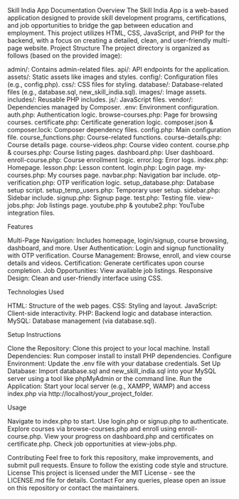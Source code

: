 Skill India App Documentation
Overview
The Skill India App is a web-based application designed to provide skill development programs, certifications, and job opportunities to bridge the gap between education and employment. This project utilizes HTML, CSS, JavaScript, and PHP for the backend, with a focus on creating a detailed, clean, and user-friendly multi-page website.
Project Structure
The project directory is organized as follows (based on the provided image):

admin/: Contains admin-related files.
api/: API endpoints for the application.
assets/: Static assets like images and styles.
config/: Configuration files (e.g., config.php).
css/: CSS files for styling.
database/: Database-related files (e.g., database.sql, new_skill_india.sql).
images/: Image assets.
includes/: Reusable PHP includes.
js/: JavaScript files.
vendor/: Dependencies managed by Composer.
.env: Environment configuration.
auth.php: Authentication logic.
browse-courses.php: Page for browsing courses.
certificate.php: Certificate generation logic.
composer.json & composer.lock: Composer dependency files.
config.php: Main configuration file.
course_functions.php: Course-related functions.
course-details.php: Course details page.
course-videos.php: Course video content.
course.php & courses.php: Course listing pages.
dashboard.php: User dashboard.
enroll-course.php: Course enrollment logic.
error.log: Error logs.
index.php: Homepage.
lesson.php: Lesson content.
login.php: Login page.
my-courses.php: My courses page.
navbar.php: Navigation bar include.
otp-verification.php: OTP verification logic.
setup_database.php: Database setup script.
setup_temp_users.php: Temporary user setup.
sidebar.php: Sidebar include.
signup.php: Signup page.
test.php: Testing file.
view-jobs.php: Job listings page.
youtube.php & youtube2.php: YouTube integration files.

Features

Multi-Page Navigation: Includes homepage, login/signup, course browsing, dashboard, and more.
User Authentication: Login and signup functionality with OTP verification.
Course Management: Browse, enroll, and view course details and videos.
Certification: Generate certificates upon course completion.
Job Opportunities: View available job listings.
Responsive Design: Clean and user-friendly interface using CSS.

Technologies Used

HTML: Structure of the web pages.
CSS: Styling and layout.
JavaScript: Client-side interactivity.
PHP: Backend logic and database interaction.
MySQL: Database management (via database.sql).

Setup Instructions

Clone the Repository: Clone this project to your local machine.
Install Dependencies: Run composer install to install PHP dependencies.
Configure Environment: Update the .env file with your database credentials.
Set Up Database: Import database.sql and new_skill_india.sql into your MySQL server using a tool like phpMyAdmin or the command line.
Run the Application: Start your local server (e.g., XAMPP, WAMP) and access index.php via http://localhost/your_project_folder.

Usage

Navigate to index.php to start.
Use login.php or signup.php to authenticate.
Explore courses via browse-courses.php and enroll using enroll-course.php.
View your progress on dashboard.php and certificates on certificate.php.
Check job opportunities at view-jobs.php.

Contributing
Feel free to fork this repository, make improvements, and submit pull requests. Ensure to follow the existing code style and structure.
License
This project is licensed under the MIT License - see the LICENSE.md file for details.
Contact
For any queries, please open an issue on this repository or contact the maintainers.
